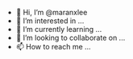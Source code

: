 - 👋 Hi, I’m @maranxlee
- 👀 I’m interested in ...
- 🌱 I’m currently learning ...
- 💞️ I’m looking to collaborate on ...
- 📫 How to reach me ...

<!---
maranxlee/maranxlee is a ✨ special ✨ repository because its `README.md` (this file) appears on your GitHub profile.
You can click the Preview link to take a look at your changes.
--->
